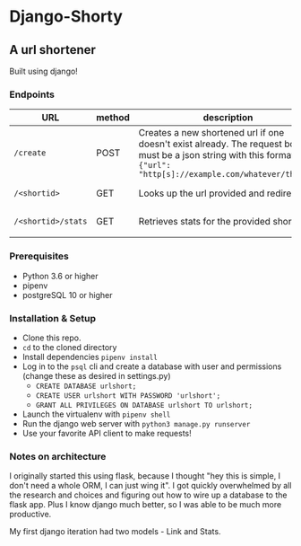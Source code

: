 # Django-Shorty

## A url shortener

Built using django!

### Endpoints

| URL                | method | description                                                                                                                                                          | returns                                                                               |
| ------------------ | ------ | -------------------------------------------------------------------------------------------------------------------------------------------------------------------- | ------------------------------------------------------------------------------------- |
| `/create`          | POST   | Creates a new shortened url if one doesn't exist already. The request body must be a json string with this format: `{"url": "http[s]://example.com/whatever/thing"}` | `{"shorturl" : "http[s]://domain.com/QprDmf0M"}`                                      |
| `/<shortid>`       | GET    | Looks up the url provided and redirects                                                                                                                              | A `302` redirect to the long url, or `404` if not found.                              |
| `/<shortid>/stats` | GET    | Retrieves stats for the provided short url                                                                                                                           | `{ "total_visits": 4, "created": "2019-11-08T18:43:22.007Z", "visits_per_day": 4.0 }` |

### Prerequisites

- Python 3.6 or higher
- pipenv
- postgreSQL 10 or higher

### Installation & Setup

- Clone this repo.
- `cd` to the cloned directory
- Install dependencies `pipenv install`
- Log in to the `psql` cli and create a database with user and permissions
  (change these as desired in settings.py)
  - `CREATE DATABASE urlshort;`
  - `CREATE USER urlshort WITH PASSWORD 'urlshort';`
  - `GRANT ALL PRIVILEGES ON DATABASE urlshort TO urlshort;`
- Launch the virtualenv with `pipenv shell`
- Run the django web server with `python3 manage.py runserver`
- Use your favorite API client to make requests!

### Notes on architecture

I originally started this using flask, because I thought "hey this is simple, I
don't need a whole ORM, I can just wing it". I got quickly overwhelmed by all
the research and choices and figuring out how to wire up a database to the flask
app. Plus I know django much better, so I was able to be much more productive.

My first django iteration had two models - Link and Stats. 